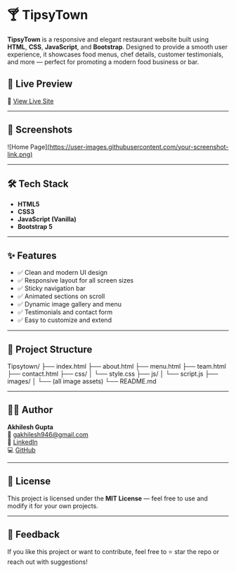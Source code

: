 # 🍸 TipsyTown

**TipsyTown** is a responsive and elegant restaurant website built using **HTML**, **CSS**, **JavaScript**, and **Bootstrap**. Designed to provide a smooth user experience, it showcases food menus, chef details, customer testimonials, and more — perfect for promoting a modern food business or bar.

## 🚀 Live Preview

🔗 [View Live Site](https://akhilesh10gupta.github.io/Tipsytown/)

---

## 📸 Screenshots

![Home Page][(https://user-images.githubusercontent.com/your-screenshot-link.png)](https://res.cloudinary.com/dizmm8x5t/image/upload/v1752004825/Screenshot_2025-07-09_013000_i3ur55.png)
<!-- Add actual screenshots here if available -->

---

## 🛠️ Tech Stack

- **HTML5**
- **CSS3**
- **JavaScript (Vanilla)**
- **Bootstrap 5**

---

## ✨ Features

- ✅ Clean and modern UI design
- ✅ Responsive layout for all screen sizes
- ✅ Sticky navigation bar
- ✅ Animated sections on scroll
- ✅ Dynamic image gallery and menu
- ✅ Testimonials and contact form
- ✅ Easy to customize and extend

---

## 📁 Project Structure

Tipsytown/
├── index.html
├── about.html
├── menu.html
├── team.html
├── contact.html
├── css/
│ └── style.css
├── js/
│ └── script.js
├── images/
│ └── (all image assets)
└── README.md



---

## 👨‍💻 Author

**Akhilesh Gupta**  
📧 [gakhilesh946@gmail.com](mailto:gakhilesh946@gmail.com)  
🔗 [LinkedIn](https://www.linkedin.com/in/akhilesh-gupta-826067228/)  
💻 [GitHub](https://github.com/Akhilesh10gupta)

---

## 📃 License

This project is licensed under the **MIT License** — feel free to use and modify it for your own projects.

---

## 💬 Feedback

If you like this project or want to contribute, feel free to ⭐ star the repo or reach out with suggestions!

